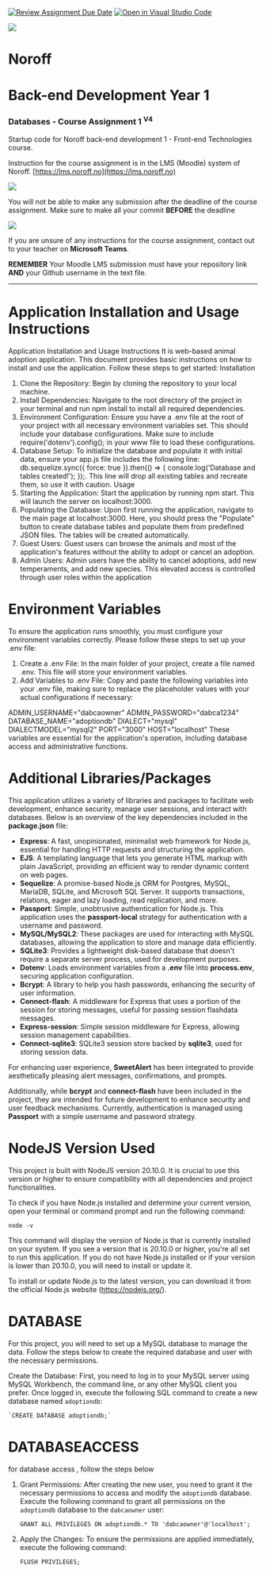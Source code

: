 [![Review Assignment Due Date](https://classroom.github.com/assets/deadline-readme-button-24ddc0f5d75046c5622901739e7c5dd533143b0c8e959d652212380cedb1ea36.svg)](https://classroom.github.com/a/_yxGruZk)
[![Open in Visual Studio Code](https://classroom.github.com/assets/open-in-vscode-718a45dd9cf7e7f842a935f5ebbe5719a5e09af4491e668f4dbf3b35d5cca122.svg)](https://classroom.github.com/online_ide?assignment_repo_id=13925189&assignment_repo_type=AssignmentRepo)

![](http://images.restapi.co.za/pvt/Noroff-64.png)
# Noroff
# Back-end Development Year 1
### Databases - Course Assignment 1 <sup>V4</sup>

Startup code for Noroff back-end development 1 - Front-end Technologies course.

Instruction for the course assignment is in the LMS (Moodle) system of Noroff.
[https://lms.noroff.no](https://lms.noroff.no)

![](http://images.restapi.co.za/pvt/ca_important.png)

You will not be able to make any submission after the deadline of the course assignment. Make sure to make all your commit **BEFORE** the deadline

![](http://images.restapi.co.za/pvt/help.png)

If you are unsure of any instructions for the course assignment, contact out to your teacher on **Microsoft Teams**.

**REMEMBER** Your Moodle LMS submission must have your repository link **AND** your Github username in the text file.

---

# Application Installation and Usage Instructions
Application Installation and Usage Instructions
It is  web-based animal adoption application. This document provides basic instructions on how to install and use the application. Follow these steps to get started:
Installation
1.	Clone the Repository: Begin by cloning the repository to your local machine.
2.	Install Dependencies: Navigate to the root directory of the project in your terminal and run npm install to install all required dependencies.
3.	Environment Configuration: Ensure you have a .env file at the root of your project with all necessary environment variables set. This should include your database configurations. Make sure to include require('dotenv').config(); in your www file to load these configurations.
4.	Database Setup: To initialize the database and populate it with initial data, ensure your app.js file includes the following line: db.sequelize.sync({ force: true }).then(() => { console.log('Database and tables created!'); });. This line will drop all existing tables and recreate them, so use it with caution.
Usage
1.	Starting the Application: Start the application by running npm start. This will launch the server on localhost:3000.
2.	Populating the Database: Upon first running the application, navigate to the main page at localhost:3000. Here, you should press the "Populate" button to create database tables and populate them from predefined JSON files. The tables will be created automatically.
3.	Guest Users: Guest users can browse the animals and most of the application's features without the ability to adopt or cancel an adoption.
4.	Admin Users: Admin users have the ability to cancel adoptions, add new temperaments, and add new species. This elevated access is controlled through user roles within the application


# Environment Variables

To ensure the application runs smoothly, you must configure your environment variables correctly. Please follow these steps to set up your .env file:
1.	Create a .env File: In the main folder of your project, create a file named .env. This file will store your environment variables.
2.	Add Variables to .env File: Copy and paste the following variables into your .env file, making sure to replace the placeholder values with your actual configurations if necessary:

ADMIN_USERNAME="dabcaowner" 
ADMIN_PASSWORD="dabca1234" 
DATABASE_NAME="adoptiondb" 
DIALECT="mysql" 
DIALECTMODEL="mysql2" 
PORT="3000" 
HOST="localhost" 
These variables are essential for the application's operation, including database access and administrative functions.





# Additional Libraries/Packages

This application utilizes a variety of libraries and packages to facilitate web development, enhance security, manage user sessions, and interact with databases. Below is an overview of the key dependencies included in the **package.json** file:

-   **Express**: A fast, unopinionated, minimalist web framework for Node.js, essential for handling HTTP requests and structuring the application.
-   **EJS**: A templating language that lets you generate HTML markup with plain JavaScript, providing an efficient way to render dynamic content on web pages.
-   **Sequelize**: A promise-based Node.js ORM for Postgres, MySQL, MariaDB, SQLite, and Microsoft SQL Server. It supports transactions, relations, eager and lazy loading, read replication, and more.
-   **Passport**: Simple, unobtrusive authentication for Node.js. This application uses the **passport-local** strategy for authentication with a username and password.
-   **MySQL/MySQL2**: These packages are used for interacting with MySQL databases, allowing the application to store and manage data efficiently.
-   **SQLite3**: Provides a lightweight disk-based database that doesn't require a separate server process, used for development purposes.
-   **Dotenv**: Loads environment variables from a **.env** file into **process.env**, securing application configuration.
-   **Bcrypt**: A library to help you hash passwords, enhancing the security of user information.
-   **Connect-flash**: A middleware for Express that uses a portion of the session for storing messages, useful for passing session flashdata messages.
-   **Express-session**: Simple session middleware for Express, allowing session management capabilities.
-   **Connect-sqlite3**: SQLite3 session store backed by **sqlite3**, used for storing session data.

For enhancing user experience, **SweetAlert** has been integrated to provide aesthetically pleasing alert messages, confirmations, and prompts.

Additionally, while **bcrypt** and **connect-flash** have been included in the project, they are intended for future development to enhance security and user feedback mechanisms. Currently, authentication is managed using **Passport** with a simple username and password strategy.






# NodeJS Version Used

This project is built with NodeJS version 20.10.0. It is crucial to use this version or higher to ensure compatibility with all dependencies and project functionalities.

To check if you have Node.js installed and determine your current version, open your terminal or command prompt and run the following command:



`node -v`

This command will display the version of Node.js that is currently installed on your system. If you see a version that is 20.10.0 or higher, you're all set to run this application. If you do not have Node.js installed or if your version is lower than 20.10.0, you will need to install or update it.

To install or update Node.js to the latest version, you can download it from the official Node.js website (<https://nodejs.org/>).





# DATABASE


For this project, you will need to set up a MySQL database to manage the data. Follow the steps below to create the required database and user with the necessary permissions.

Create the Database: First, you need to log in to your MySQL server using MySQL Workbench, the command line, or any other MySQL client you prefer. Once logged in, execute the following SQL command to create a new database named `adoptiondb`:

   

    `CREATE DATABASE adoptiondb;`


# DATABASEACCESS

for database access , follow the steps below
1.  Grant Permissions: After creating the new user, you need to grant it the necessary permissions to access and modify the `adoptiondb` database. Execute the following command to grant all permissions on the `adoptiondb` database to the `dabcaowner` user:

    

    `GRANT ALL PRIVILEGES ON adoptiondb.* TO 'dabcaowner'@'localhost';`

2.  Apply the Changes: To ensure the permissions are applied immediately, execute the following command:

    

    `FLUSH PRIVILEGES;`



